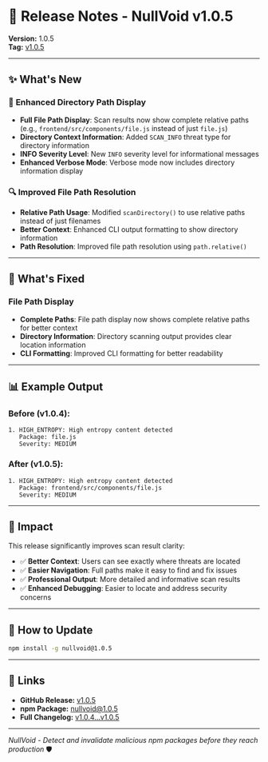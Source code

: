 # 🚀 Release Notes - NullVoid v1.0.5

**Version:** 1.0.5  
**Tag:** [v1.0.5](https://github.com/kurt-grung/NullVoid/releases/tag/v1.0.5)

---

## ✨ **What's New**

### 📁 **Enhanced Directory Path Display**
- **Full File Path Display**: Scan results now show complete relative paths (e.g., `frontend/src/components/file.js` instead of just `file.js`)
- **Directory Context Information**: Added `SCAN_INFO` threat type for directory information
- **INFO Severity Level**: New `INFO` severity level for informational messages
- **Enhanced Verbose Mode**: Verbose mode now includes directory information display

### 🔍 **Improved File Path Resolution**
- **Relative Path Usage**: Modified `scanDirectory()` to use relative paths instead of just filenames
- **Better Context**: Enhanced CLI output formatting to show directory information
- **Path Resolution**: Improved file path resolution using `path.relative()`

---

## 🔧 **What's Fixed**

### **File Path Display**
- **Complete Paths**: File path display now shows complete relative paths for better context
- **Directory Information**: Directory scanning output provides clear location information
- **CLI Formatting**: Improved CLI formatting for better readability

---

## 📊 **Example Output**

### **Before (v1.0.4):**
```
1. HIGH_ENTROPY: High entropy content detected
   Package: file.js
   Severity: MEDIUM
```

### **After (v1.0.5):**
```
1. HIGH_ENTROPY: High entropy content detected
   Package: frontend/src/components/file.js
   Severity: MEDIUM
```

---

## 🎯 **Impact**

This release significantly improves scan result clarity:

- ✅ **Better Context**: Users can see exactly where threats are located
- ✅ **Easier Navigation**: Full paths make it easy to find and fix issues
- ✅ **Professional Output**: More detailed and informative scan results
- ✅ **Enhanced Debugging**: Easier to locate and address security concerns

---

## 🚀 **How to Update**

```bash
npm install -g nullvoid@1.0.5
```

---

## 🔗 **Links**

- **GitHub Release:** [v1.0.5](https://github.com/kurt-grung/NullVoid/releases/tag/v1.0.5)
- **npm Package:** [nullvoid@1.0.5](https://www.npmjs.com/package/nullvoid/v/1.0.5)
- **Full Changelog:** [v1.0.4...v1.0.5](https://github.com/kurt-grung/NullVoid/compare/v1.0.4...v1.0.5)

---

*NullVoid - Detect and invalidate malicious npm packages before they reach production* 🛡️

